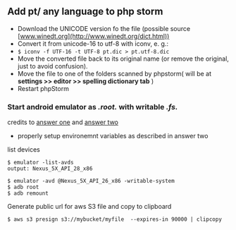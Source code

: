 ## Add pt/ any language to php storm 

- Download the UNICODE version fo the file (possible source [www.winedt.org](http://www.winedt.org/dict.html))
- Convert it from unicode-16 to utf-8 with iconv, e. g.:
- `$ iconv -f UTF-16 -t UTF-8 pt.dic > pt.utf-8.dic`
- Move the converted file back to its original name (or remove the original, just to avoid confusion).
- Move the file to one of the folders scanned by phpstorm( will be at __settings >> editor >> spelling dictionary tab__ )
- Restart phpStorm

### Start android emulator as _.root._ with writable _.fs._
credits to [answer one](https://stackoverflow.com/a/49427040/4043487) and [answer two](https://stackoverflow.com/a/49511666/4043487) 

- properly setup environemnt variables as described in answer two

list devices

    $ emulator -list-avds
    output: Nexus_5X_API_28_x86
    
    $ emulator -avd @Nexus_5X_API_26_x86 -writable-system 
    $ adb root
    $ adb remount
    
Generate public url for aws S3 file and copy to clipboard

    $ aws s3 presign s3://mybucket/myfile  --expires-in 90000 | clipcopy
